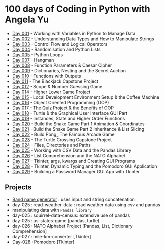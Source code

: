 # 100 days of Coding in Python with Angela Yu
- [Day 001](day-001) - Working with Variables in Python to Manage Data
- [Day 002](day-002) - Understanding Data Types and How to Manipulate Strings
- [Day 003](day-003) - Control Flow and Logical Operators
- [Day 004](day-004) - Randomisation and Python Lists
- [Day 005](day-005) - Python Loops
- [Day 007](day-007) - Hangman
- [Day 008](day-008) - Function Parameters & Caesar Cipher
- [Day 009](day-009) - Dictionaries, Nesting and the Secret Auction
- [Day 010](day-010) - Functions with Outputs
- [Day 011](day-011) - The Blackjack Capstone Project
- [Day 012](day-012)  - Scope & Number Guessing Game
- [Day 014](day-014) - Higher Lower Game Project
- [Day 015](day-015) - Local Development Environment Setup & the Coffee Machine
- [Day 016](day-016)  - Object Oriented Programming (OOP)
- [Day 017](day-017) - The Quiz Project & the Benefits of OOP
- [Day 018](day-018) - Turtle & the Graphical User Interface GUI Part
- [Day 019](day-019) - Instances, State and Higher Order Functions
- [Day 020](day-020-021) - Build the Snake Game Part 1 Animation & Coordinates
- [Day 021](day-020-021) - Build the Snake Game Part 2 Inheritance & List Slicing
- [Day 022](day-022) - Build Pong_ The Famous Arcade Game
- [Day 023](day-023) - The Turtle Crossing Capstone Project
- [Day 024](day-024) - Files, Directories and Paths
- [Day 025](day-025) - Working with CSV Data and the Pandas Library
- [Day 026](day-026) - List Comprehension and the NATO Alphabet
- [Day 027](day-027) - Tkinter, args, kwargs and Creating GUI Programs
- [Day 028](day-028) - Tkinter, Dynamic Typing and the Pomodoro GUI Application
- [Day 029](day-029) - Building a Password Manager GUI App with Tkinter



## Projects
- [Band name generator](day-001/band-name-generator.py) : uses input and string concatenation 
- day-025 : read-weather-data : read weather data using csv and pandas
- manipulating data with `Pandas library`
- day-025 : squirrel-data-census: extensive use of pandas
- day-025 : us-states-game (pandas, turtle)
- day-026 : NATO Alphabet Project [Pandas, List, Dictionary Comprehension]
- day-027 : mile-km-converter [Tkinter]
- Day-028 : Pomodoro [Tkinter]
